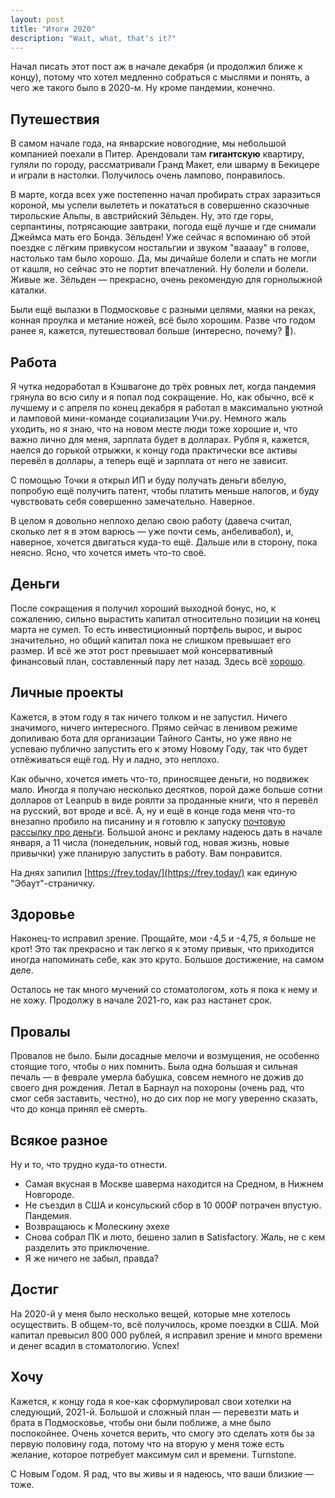 ```yaml
---
layout: post
title: "Итоги 2020"
description: "Wait, what, that's it?"
---
```


Начал писать этот пост аж в начале декабря (и продолжил ближе к концу), потому что хотел медленно собраться с мыслями и понять, а чего же такого было в 2020-м. Ну кроме пандемии, конечно.

## Путешествия

В самом начале года, на январские новогодние, мы небольшой компанией поехали в Питер. Арендовали там __гигантскую__ квартиру, гуляли по городу, рассматривали Гранд Макет, ели шварму в Бекицере и играли в настолки. Получилось очень лампово, понравилось.

В марте, когда всех уже постепенно начал пробирать страх заразиться короной, мы успели вылететь и покататься в совершенно сказочные тирольские Альпы, в австрийский Зёльден. Ну, это где горы, серпантины, потрясающие завтраки, погода ещё лучше и где снимали Джеймса мать его Бонда. Зёльден! Уже сейчас я вспоминаю об этой поездке с лёгким привкусом ностальгии и звуком "ваааау" в голове, настолько там было хорошо. Да, мы дичайше болели и спать не могли от кашля, но сейчас это не портит впечатлений. Ну болели и болели. Живые же. Зёльден — прекрасно, очень рекомендую для горнолыжной каталки.

Были ещё вылазки в Подмосковье с разными целями, маяки на реках, конная проулка и метание ножей, всё было хорошим. Разве что годом ранее я, кажется, путешествовал больше (интересно, почему? 🧐).

## Работа

Я чутка недоработал в Кэшвагоне до трёх ровных лет, когда пандемия грянула во всю силу и я попал под сокращение. Но, как обычно, всё к лучшему и с апреля по конец декабря я работал в максимально уютной и ламповой мини-команде социализации Учи.ру. Немного жаль уходить, но я знаю, что на новом месте люди тоже хорошие и, что важно лично для меня, зарплата будет в долларах. Рубля я, кажется, наелся до горькой отрыжки, к концу года практически все активы перевёл в доллары, а теперь ещё и зарплата от него не зависит.

С помощью Точки я открыл ИП и буду получать деньги вбелую, попробую ещё получить патент, чтобы платить меньше налогов, и буду чувствовать себя совершенно замечательно. Наверное.

В целом я довольно неплохо делаю свою работу (давеча считал, сколько лет я в этом варюсь — уже почти семь, анбеливабол), и, наверное, хочется двигаться куда-то ещё. Дальше или в сторону, пока неясно. Ясно, что хочется иметь что-то своё.

## Деньги

После сокращения я получил хороший выходной бонус, но, к сожалению, сильно вырастить капитал относительно позиции на конец марта не сумел. То есть инвестиционный портфель вырос, и вырос значительно, но общий капитал пока не слишком превышает его размер. И всё же этот рост превышает мой консервативный финансовый план, составленный пару лет назад. Здесь всё [хорошо](https://t.me/successismyonlymthrfckngoption).

## Личные проекты

Кажется, в этом году я так ничего толком и не запустил. Ничего значимого, ничего интересного. Прямо сейчас в ленивом режиме допиливаю бота для организации Тайного Санты, но уже явно не успеваю публично запустить его к этому Новому Году, так что будет отлёживаться ещё год. Ну и ладно, это неплохо.

Как обычно, хочется иметь что-то, приносящее деньги, но подвижек мало. Иногда я получаю несколько десятков, порой даже больше сотни долларов от Leanpub в виде роялти за проданные книги, что я перевёл на русский, вот вроде и всё. А, ну и ещё в конце года меня что-то внезапно пробило на писанину и я готовлю к запуску [почтовую рассылку про деньги](https://whereismymoney.club). Большой анонс и рекламу надеюсь дать в начале января, а 11 числа (понедельник, новый год, новая жизнь, новые привычки) уже планирую запустить в работу. Вам понравится.

На днях запилил [https://frey.today/](https://frey.today/) как единую "Эбаут"-страничку.

## Здоровье

Наконец-то исправил зрение. Прощайте, мои -4,5 и -4,75, я больше не крот! Это так прекрасно и так легко я к этому привык, что приходится иногда напоминать себе, как это круто. Большое достижение, на самом деле.

Осталось не так много мучений со стоматологом, хоть я пока к нему и не хожу. Продолжу в начале 2021-го, как раз настанет срок.

## Провалы

Провалов не было. Были досадные мелочи и возмущения, не особенно стоящие того, чтобы о них помнить. Была одна большая и сильная печаль — в феврале умерла бабушка, совсем немного не дожив до своего дня рождения. Летал в Барнаул на похороны (очень рад, что смог себя заставить, честно), но до сих пор не могу уверенно сказать, что до конца принял её смерть.

## Всякое разное

Ну и то, что трудно куда-то отнести.

- Самая вкусная в Москве шаверма находится на Средном, в Нижнем Новгороде.
- Не съездил в США и консульский сбор в 10 000₽ потрачен впустую. Пандемия.
- Возвращаюсь к Молескину эхехе
- Снова собрал ПК и люто, бешено залип в Satisfactory. Жаль, не с кем разделить это приключение.
- Я же ничего не забыл, правда?

## Достиг

На 2020-й у меня было несколько вещей, которые мне хотелось осуществить. В общем-то, всё получилось, кроме поездки в США. Мой капитал превысил 800 000 рублей, я исправил зрение и много времени и денег всадил в стоматологию. Успех!

## Хочу

Кажется, к концу года я кое-как сформулировал свои хотелки на следующий, 2021-й. Большой и сложный план — перевезти мать и брата в Подмосковье, чтобы они были поближе, а мне было поспокойнее. Очень хочется верить, что смогу это сделать хотя бы за первую половину года, потому что на вторую у меня тоже есть желание, которое потребует максимум сил и времени. Тurnstone.

С Новым Годом. Я рад, что вы живы и я надеюсь, что ваши близкие — тоже.
